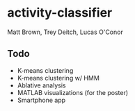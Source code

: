 activity-classifier
===================

Matt Brown, Trey Deitch, Lucas O'Conor

Todo
----

- K-means clustering
- K-means clustering w/ HMM
- Ablative analysis
- MATLAB visualizations (for the poster)
- Smartphone app
